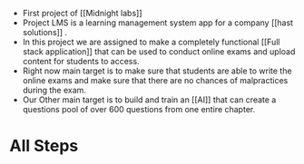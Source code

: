 - First project of [[Midnight labs]]
-  Project LMS is a learning management system app for a company [[hast solutions]] .
- In this project we are assigned to make a completely functional [[Full stack application]] that can be used to conduct online exams and upload content for students to access. 
- Right now main target is to make sure that students are able to write the online exams and make sure that there are no chances of malpractices during the exam.
- Our Other main target is to build and train an [[AI]] that can create a questions pool of over 600 questions from one entire chapter.


# All Steps


